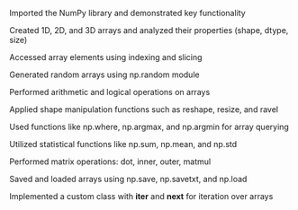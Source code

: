 Imported the NumPy library and demonstrated key functionality

Created 1D, 2D, and 3D arrays and analyzed their properties (shape, dtype, size)

Accessed array elements using indexing and slicing

Generated random arrays using np.random module

Performed arithmetic and logical operations on arrays

Applied shape manipulation functions such as reshape, resize, and ravel

Used functions like np.where, np.argmax, and np.argmin for array querying

Utilized statistical functions like np.sum, np.mean, and np.std

Performed matrix operations: dot, inner, outer, matmul

Saved and loaded arrays using np.save, np.savetxt, and np.load

Implemented a custom class with __iter__ and __next__ for iteration over arrays

